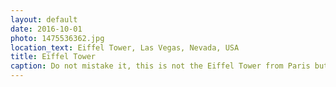 ```yaml
---
layout: default
date: 2016-10-01
photo: 1475536362.jpg
location_text: Eiffel Tower, Las Vegas, Nevada, USA
title: Eiffel Tower
caption: Do not mistake it, this is not the Eiffel Tower from Paris but a smaller copy of it in Las Vegas!
---
```

